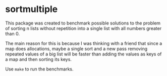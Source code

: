 # sortmultiple

This package was created to benchmark possible solutions to the problem of sorting n lists 
without repetition into a single list with all numbers greater than 0.

The main reason for this is because I was thinking with a friend that since a map does allocations, maybe a single sort and a new pass removing repeated values of a big list will be faster than adding the values as keys of a map and then sorting its keys.

Use `make` to run the benchmarks.
